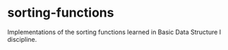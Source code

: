 # sorting-functions
Implementations of the sorting functions learned in Basic Data Structure I discipline.
